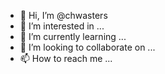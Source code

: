 - 👋 Hi, I’m @chwasters
- 👀 I’m interested in ...
- 🌱 I’m currently learning ...
- 💞️ I’m looking to collaborate on ...
- 📫 How to reach me ...

<!---
chwasters/chwasters is a ✨ special ✨ repository because its `README.md` (this file) appears on your GitHub profile.
You can click the Preview link to take a look at your changes.
--->
